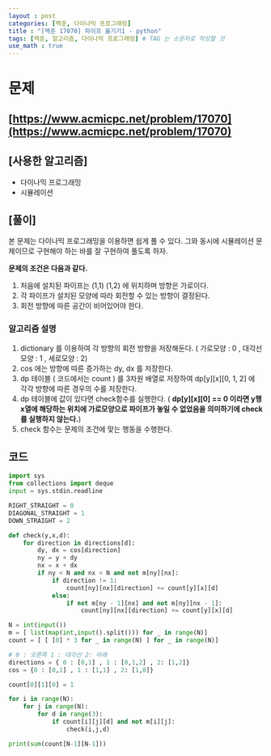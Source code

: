 ```yaml
---
layout : post
categories: [백준, 다이나믹 프로그래밍]
title : "[백준 17070] 파이프 옮기기1 - python"
tags: [백준, 알고리즘, 다이나믹 프로그래밍] # TAG 는 소문자로 작성할 것
use_math : true
---
```



# **문제**
[https://www.acmicpc.net/problem/17070](https://www.acmicpc.net/problem/17070)
---
## **[사용한 알고리즘]**
- 다이나믹 프로그래밍
- 시뮬레이션

## **[풀이]**

본 문제는 다이나믹 프로그래밍을 이용하면 쉽게 풀 수 있다. 그와 동시에 시뮬레이션 문제이므로 구현해야 하는 바를 잘 구현하여 풀도록 하자.

**문제의 조건은 다음과 같다.**

1. 처음에 설치된 파이프는 (1,1) (1,2) 에 위치하며 방향은 가로이다.
2. 각 파이프가 설치된 모양에 따라 회전할 수 있는 방향이 결정된다.
3. 회전 방향에 따른 공간이 비어있어야 한다.


### **알고리즘 설명**
1. dictionary 를 이용하여 각 방향의 회전 방향을 저장해둔다. ( 가로모양 : 0 , 대각선 모양 : 1 , 세로모양 : 2)
2. cos 에는 방향에 따른 증가하는 dy, dx 를 저장한다.
3. dp 테이블 ( 코드에서는 count ) 를 3차원 배열로 저장하여 dp[y][x][0, 1, 2] 에 각각 방향에 따른 경우의 수를 저장한다.
4. dp 테이블에 값이 있다면 check함수를 실행한다. ( <span class="custom_underline">**dp[y][x][0] == 0 이라면 y행x열에 해당하는 위치에 가로모양으로 파이프가 놓일 수 없었음을 의미하기에 check를 실행하지 않는다.**</span>)
5. check 함수는 문제의 조건에 맞는 행동을 수행한다.

## **코드**

```python
import sys
from collections import deque
input = sys.stdin.readline

RIGHT_STRAIGHT = 0
DIAGONAL_STRAIGHT = 1
DOWN_STRAIGHT = 2

def check(y,x,d):
    for direction in directions[d]:
        dy, dx = cos[direction]
        ny = y + dy
        nx = x + dx
        if ny < N and nx < N and not m[ny][nx]:
            if direction != 1:
                count[ny][nx][direction] += count[y][x][d]
            else:
                if not m[ny - 1][nx] and not m[ny][nx - 1]:
                    count[ny][nx][direction] += count[y][x][d]

N = int(input())
m = [ list(map(int,input().split())) for _ in range(N)]
count = [ [ [0] * 3 for _ in range(N) ] for _ in range(N)]

# 0 : 오른쪽 1 : 대각선 2: 아래
directions = { 0 : [0,1] , 1 : [0,1,2] , 2: [1,2]}
cos = {0 : [0,1] , 1 : [1,1] , 2: [1,0]}

count[0][1][0] = 1

for i in range(N):
    for j in range(N):
        for d in range(3):
            if count[i][j][d] and not m[i][j]:
                check(i,j,d)

print(sum(count[N-1][N-1]))
```